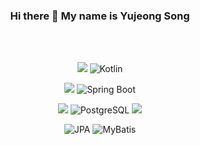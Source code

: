 <div align="center"> 

### Hi there 👋 My name is Yujeong Song
<br></br>
<!--
**songu1/songu1** is a ✨ _special_ ✨ repository because its `README.md` (this file) appears on your GitHub profile.

Here are some ideas to get you started:

- 🔭 I’m currently working on ...
- 🌱 I’m currently learning ...
- 👯 I’m looking to collaborate on ...
- 🤔 I’m looking for help with ...
- 💬 Ask me about ...
- 📫 How to reach me: ...
- 😄 Pronouns: ...
- ⚡ Fun fact: ...
-->

<img src="https://img.shields.io/badge/JAVA-007396?style=for-the-badge&logo=Java&logoColor=white"> ![Kotlin](https://img.shields.io/badge/kotlin-7F52FF.svg?&style=for-the-badge&logo=kotlin&logoColor=white)

<img src="https://img.shields.io/badge/Spring-6DB33F?style=for-the-badge&logo=Spring&logoColor=white"> ![Spring Boot](https://img.shields.io/badge/springboot-6DB33F.svg?&style=for-the-badge&logo=springboot&logoColor=white)

<img src="https://img.shields.io/badge/mariaDB-003545?style=for-the-badge&logo=mariaDB&logoColor=white">  ![PostgreSQL](https://img.shields.io/badge/postgresql-4169E1.svg?&style=for-the-badge&logo=postgresql&logoColor=white) <img src="https://img.shields.io/badge/MySQL-4479A1?style=for-the-badge&logo=MySQL&logoColor=white">

![JPA](https://img.shields.io/badge/Jpa-000000.svg?&style=for-the-badge) ![MyBatis](https://img.shields.io/badge/Mybatis-000000.svg?&style=for-the-badge) 


<br></br>

<!--
 ![Anurag's GitHub stats](https://github-readme-stats.vercel.app/api?username=songu1&show_icons=true&theme=gruvbox_light) -->
 
<!-- [![Solved.ac Profile](http://mazassumnida.wtf/api/v2/generate_badge?boj=syj000)](https://solved.ac/syj000/) -->
<!-- ![Top Langs](https://github-readme-stats.vercel.app/api/top-langs/?username=songu1&langs_count=3&layout=compact&theme=vue) -->
</div>

